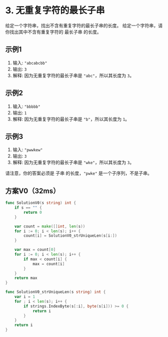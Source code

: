 # 3. 无重复字符的最长子串

给定一个字符串，找出不含有重复字符的最长子串的长度。
给定一个字符串，请你找出其中不含有重复字符的 最长子串 的长度。

## 示例1

1. 输入: `"abcabcbb"`
1. 输出: `3`
1. 解释: 因为无重复字符的最长子串是 `"abc"`，所以其长度为 `3`。

## 示例2

1. 输入: `"bbbbb"`
1. 输出: `1`
1. 解释: 因为无重复字符的最长子串是 `"b"`，所以其长度为 `1`。

## 示例3

1. 输入: `"pwwkew"`
1. 输出: `3`
1. 解释: 因为无重复字符的最长子串是 `"wke"`，所以其长度为 `3`。

请注意，你的答案必须是 子串 的长度，`"pwke"` 是一个子序列，不是子串。

## 方案V0（32ms）

```go
func SolutionV0(s string) int {
	if s == "" {
		return 0
	}

	var count = make([]int, len(s))
	for i := 0; i < len(s); i++ {
		count[i] = SolutionV0_strUniqueLen(s[i:])
	}

	var max = count[0]
	for i := 0; i < len(s); i++ {
		if max < count[i] {
			max = count[i]
		}
	}
	return max
}

func SolutionV0_strUniqueLen(s string) int {
	var i = 1
	for ; i < len(s); i++ {
		if strings.IndexByte(s[:i], byte(s[i])) >= 0 {
			return i
		}
	}
	return i
}
```